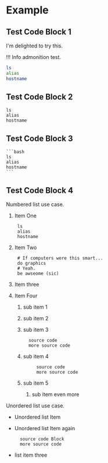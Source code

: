# Example

## Test Code Block 1

I'm delighted to try this.


!!! Info admonition test.

```bash
ls
alias
hostname
```

## Test Code Block 2

    ls
    alias
    hostname

## Test Code Block 3

    ```bash
    ls
    alias
    hostname
    ```

## Test Code Block 4

Numbered list use case.

1. Item One

        ls
        alias
        hostname

1. Item Two

        # If computers were this smart...
        do graphics
        # Yeah.
        be awseome (sic)
        
1. Item three
1. Item Four
   1. sub item 1
   1. sub item 2
   1. sub item 3

            source code
            more source code

    1. sub item 4

                source code
                more source code


    1. sub item 5
       1. sub item even more
       
 Unordered list use case.

- Unordered list Item
- Unordered list Item again

        source code Block
        more source code

- list item three